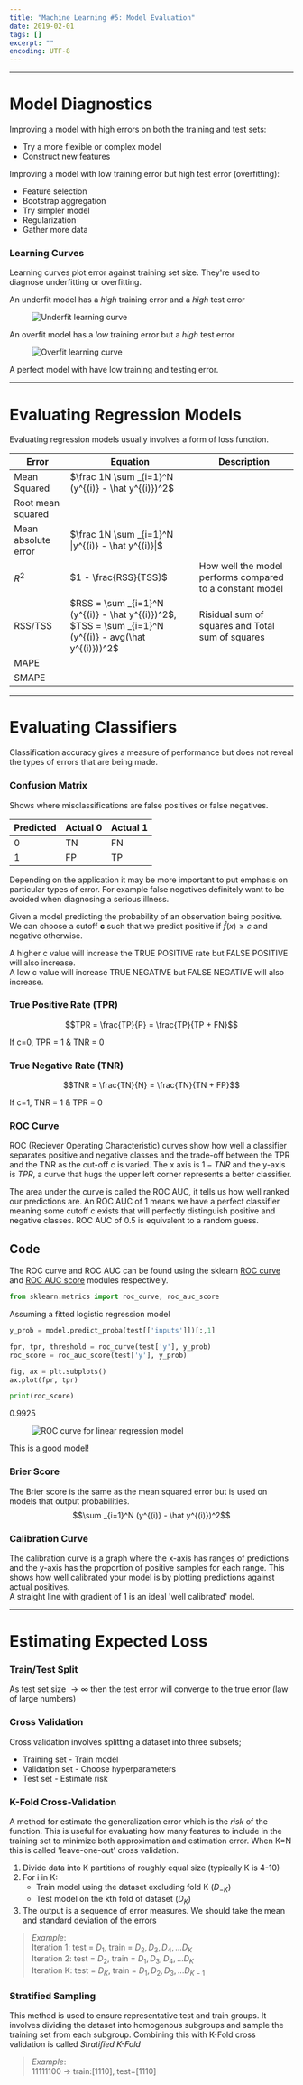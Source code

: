 ```yaml
---
title: "Machine Learning #5: Model Evaluation"
date: 2019-02-01
tags: []
excerpt: ""
encoding: UTF-8
---
```


---
# Model Diagnostics

Improving a model with high errors on both the training and test sets:

- Try a more flexible or complex model
- Construct new features

Improving a model with low training error but high test error (overfitting):

- Feature selection
- Bootstrap aggregation
- Try simpler model
- Regularization
- Gather more data

### Learning Curves

Learning curves plot error against training set size. They're used to diagnose underfitting or overfitting.

An underfit model has a *high* training error and a *high* test error

<figure style="width: 100%" class="align-centre">
<img src="{{ site.url }}{{ site.baseurl }}/assets/images/12-underfit.png" alt="Underfit learning curve">
</figure>

An overfit model has a *low* training error but a *high* test error

<figure style="width: 100%" class="align-centre">
<img src="{{ site.url }}{{ site.baseurl }}/assets/images/12-overfit.png" alt="Overfit learning curve">
</figure>

A perfect model with have low training and testing error.

---
# Evaluating Regression Models

Evaluating regression models usually involves a form of loss function.

|Error|Equation|Description|
|---|---|---|
|Mean Squared|$\frac 1N \sum _{i=1}^N (y^{(i)} - \hat y^{(i)})^2$||
|Root mean squared|||
|Mean absolute error|$\frac 1N \sum _{i=1}^N \|y^{(i)} - \hat y^{(i)}\|$||
|$R^2$|$1 - \frac{RSS}{TSS}$|How well the model performs compared to a constant model|
|RSS/TSS|$RSS = \sum _{i=1}^N (y^{(i)} - \hat y^{(i)})^2$, $TSS = \sum _{i=1}^N (y^{(i)} - avg(\hat y^{(i)}))^2$|Risidual sum of squares and Total sum of squares|
|MAPE|||
|SMAPE|||

---
# Evaluating Classifiers

Classification accuracy gives a measure of performance but does not reveal the types of errors that are being made.

### Confusion Matrix

Shows where misclassifications are false positives or false negatives.

|Predicted|Actual 0|Actual 1|
|---|---|---|
|0|TN|FN|
|1|FP|TP|

Depending on the application it may be more important to put emphasis on particular types of error. For example false negatives definitely want to be avoided when diagnosing a serious illness.  

Given a model predicting the probability of an observation being positive. We can choose a cutoff **c** such that we predict positive if $\hat f(x) \geq c$ and negative otherwise.

A higher c value will increase the TRUE POSITIVE rate but FALSE POSITIVE will also increase.  
A low c value will increase TRUE NEGATIVE but FALSE NEGATIVE will also increase.

### True Positive Rate (TPR)

$$TPR = \frac{TP}{P} = \frac{TP}{TP + FN}$$

If c=0, TPR = 1 & TNR = 0

### True Negative Rate (TNR)

$$TNR = \frac{TN}{N} = \frac{TN}{TN + FP}$$

If c=1, TNR = 1 & TPR = 0

### ROC Curve

ROC (Reciever Operating Characteristic) curves show how well a classifier separates positive and negative classes and the trade-off between the TPR and the TNR as the cut-off c is varied. The x axis is $1-TNR$ and the y-axis is $TPR$, a curve that hugs the upper left corner represents a better classifier.  

The area under the curve is called the ROC AUC, it tells us how well ranked our predictions are. An ROC AUC of 1 means we have a perfect classifier meaning some cutoff c exists that will perfectly distinguish positive and negative classes. ROC AUC of 0.5 is equivalent to a random guess.

## Code

The ROC curve and ROC AUC can be found using the sklearn [ROC curve](https://scikit-learn.org/stable/modules/generated/sklearn.metrics.roc_curve.html) and [ROC AUC score](https://scikit-learn.org/stable/modules/generated/sklearn.metrics.roc_auc_score.html) modules respectively.

```python
from sklearn.metrics import roc_curve, roc_auc_score
```

Assuming a fitted logistic regression model

```python
y_prob = model.predict_proba(test[['inputs']])[:,1]

fpr, tpr, threshold = roc_curve(test['y'], y_prob)
roc_score = roc_auc_score(test['y'], y_prob)

fig, ax = plt.subplots()
ax.plot(fpr, tpr)

print(roc_score)
```

0.9925

<figure style="width: 100%" class="align-centre">
<img src="{{ site.url }}{{ site.baseurl }}/assets/images/12-roc.png" alt="ROC curve for linear regression model">
</figure>

This is a good model!

### Brier Score

The Brier score is the same as the mean squared error but is used on models that output probabilities.
$$\sum _{i=1}^N (y^{(i)} - \hat y^{(i)})^2$$

### Calibration Curve

The calibration curve is a graph where the x-axis has ranges of predictions and the y-axis has the proportion of positive samples for each range. This shows how well calibrated your model is by plotting predictions against actual positives.  
A straight line with gradient of 1 is an ideal 'well calibrated' model.

---
# Estimating Expected Loss

### Train/Test Split

As test set size $\to \infty$ then the test error will converge to the true error (law of large numbers)

### Cross Validation

Cross validation involves splitting a dataset into three subsets;

- Training set - Train model
- Validation set - Choose hyperparameters
- Test set - Estimate risk

### K-Fold Cross-Validation

A method for estimate the generalization error which is the *risk* of the function. This is useful for evaluating how many features to include in the training set to minimize both approximation and estimation error. When K=N this is called 'leave-one-out' cross validation.

1. Divide data into K partitions of roughly equal size (typically K is 4-10)
2. For i in K:
   - Train model using the dataset excluding fold K ($D_{-K}$)
   - Test model on the kth fold of dataset ($D_K$)
3. The output is a sequence of error measures. We should take the mean and standard deviation of the errors

> *Example*:  
> Iteration 1: test = $D_1$, train = $D_2, D_3, D_4, ... D_K$  
> Iteration 2: test = $D_2$, train = $D_1, D_3, D_4, ... D_K$  
> Iteration K: test = $D_K$, train = $D_1, D_2, D_3, ... D_{K-1}$

### Stratified Sampling

This method is used to ensure representative test and train groups. It involves dividing the dataset into homogenous subgroups and sample the training set from each subgroup. Combining this with K-Fold cross validation is called *Stratified K-Fold*

> *Example*:  
> 11111100 -> train:[1110], test=[1110]






